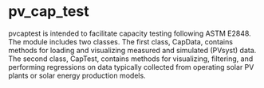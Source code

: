 # pv_cap_test
pvcaptest is intended to facilitate capacity testing following ASTM E2848.  The module includes two classes.  The first class, CapData, contains methods for loading and visualizing measured and simulated (PVsyst) data.  The second class, CapTest, contains methods for visualizing, filtering,
and performing regressions on data typically collected from operating solar PV plants or solar energy production models.
